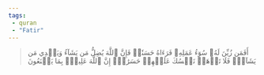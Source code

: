 ```yaml
---
tags: 
 - quran 
 - "Fatir"
---
```


> أَفَمَن زُيِّنَ لَهُۥ سُوٓءُ عَمَلِهِۦ فَرَءَاهُ حَسَنٗاۖ فَإِنَّ ٱللَّهَ يُضِلُّ مَن يَشَآءُ وَيَهۡدِي مَن يَشَآءُۖ فَلَا تَذۡهَبۡ نَفۡسُكَ عَلَيۡهِمۡ حَسَرَٰتٍۚ إِنَّ ٱللَّهَ عَلِيمُۢ بِمَا يَصۡنَعُونَ
